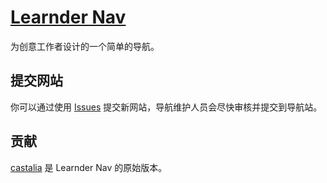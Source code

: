 # [Learnder Nav](https://nav.learnder.org)

为创意工作者设计的一个简单的导航。

## 提交网站

你可以通过使用 [Issues](https://github.com/Loudomian/learnder-nav/issues/new) 提交新网站，导航维护人员会尽快审核并提交到导航站。

## 贡献

[castalia](https://github.com/afterwork-design/castalia) 是 Learnder Nav 的原始版本。